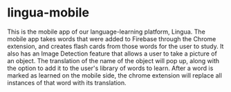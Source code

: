 # lingua-mobile

This is the mobile app of our language-learning platform, Lingua. The mobile app takes words that were added to Firebase through the Chrome extension, and creates flash cards from those words for the user to study. It also has an Image Detection feature that allows a user to take a picture of an object. The translation of the name of the object will pop up, along with the option to add it to the user's library of words to learn. After a word is marked as learned on the mobile side, the chrome extension will replace all instances of that word with its translation. 
